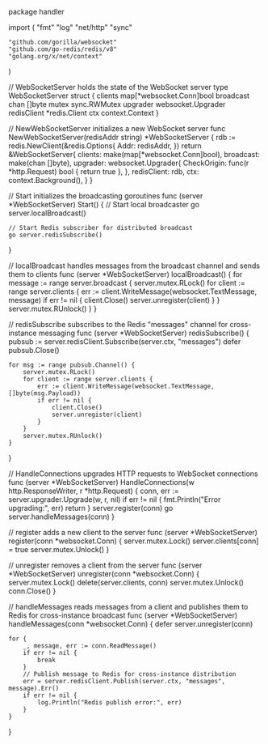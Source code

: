 package handler

import (
	"fmt"
	"log"
	"net/http"
	"sync"

	"github.com/gorilla/websocket"
	"github.com/go-redis/redis/v8"
	"golang.org/x/net/context"
)

// WebSocketServer holds the state of the WebSocket server
type WebSocketServer struct {
	clients    map[*websocket.Conn]bool
	broadcast  chan []byte
	mutex      sync.RWMutex
	upgrader   websocket.Upgrader
	redisClient *redis.Client
	ctx        context.Context
}

// NewWebSocketServer initializes a new WebSocket server
func NewWebSocketServer(redisAddr string) *WebSocketServer {
	rdb := redis.NewClient(&redis.Options{
		Addr: redisAddr,
	})
	return &WebSocketServer{
		clients:    make(map[*websocket.Conn]bool),
		broadcast:  make(chan []byte),
		upgrader: websocket.Upgrader{
			CheckOrigin: func(r *http.Request) bool {
				return true
			},
		},
		redisClient: rdb,
		ctx:         context.Background(),
	}
}

// Start initializes the broadcasting goroutines
func (server *WebSocketServer) Start() {
	// Start local broadcaster
	go server.localBroadcast()

	// Start Redis subscriber for distributed broadcast
	go server.redisSubscribe()
}

// localBroadcast handles messages from the broadcast channel and sends them to clients
func (server *WebSocketServer) localBroadcast() {
	for message := range server.broadcast {
		server.mutex.RLock()
		for client := range server.clients {
			err := client.WriteMessage(websocket.TextMessage, message)
			if err != nil {
				client.Close()
				server.unregister(client)
			}
		}
		server.mutex.RUnlock()
	}
}

// redisSubscribe subscribes to the Redis "messages" channel for cross-instance messaging
func (server *WebSocketServer) redisSubscribe() {
	pubsub := server.redisClient.Subscribe(server.ctx, "messages")
	defer pubsub.Close()

	for msg := range pubsub.Channel() {
		server.mutex.RLock()
		for client := range server.clients {
			err := client.WriteMessage(websocket.TextMessage, []byte(msg.Payload))
			if err != nil {
				client.Close()
				server.unregister(client)
			}
		}
		server.mutex.RUnlock()
	}
}

// HandleConnections upgrades HTTP requests to WebSocket connections
func (server *WebSocketServer) HandleConnections(w http.ResponseWriter, r *http.Request) {
	conn, err := server.upgrader.Upgrade(w, r, nil)
	if err != nil {
		fmt.Println("Error upgrading:", err)
		return
	}
	server.register(conn)
	go server.handleMessages(conn)
}

// register adds a new client to the server
func (server *WebSocketServer) register(conn *websocket.Conn) {
	server.mutex.Lock()
	server.clients[conn] = true
	server.mutex.Unlock()
}

// unregister removes a client from the server
func (server *WebSocketServer) unregister(conn *websocket.Conn) {
	server.mutex.Lock()
	delete(server.clients, conn)
	server.mutex.Unlock()
	conn.Close()
}

// handleMessages reads messages from a client and publishes them to Redis for cross-instance broadcast
func (server *WebSocketServer) handleMessages(conn *websocket.Conn) {
	defer server.unregister(conn)

	for {
		_, message, err := conn.ReadMessage()
		if err != nil {
			break
		}
		// Publish message to Redis for cross-instance distribution
		err = server.redisClient.Publish(server.ctx, "messages", message).Err()
		if err != nil {
			log.Println("Redis publish error:", err)
		}
	}
}
